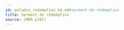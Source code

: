```yaml
---
id: paladin_redemption_hd.md#serment-de-rédemption
title: Serment de rédemption
source: (MDR p191)
---
```


